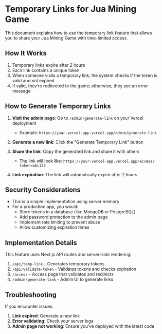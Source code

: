 # Temporary Links for Jua Mining Game

This document explains how to use the temporary link feature that allows you to share your Jua Mining Game with time-limited access.

## How It Works

1. Temporary links expire after 2 hours
2. Each link contains a unique token
3. When someone visits a temporary link, the system checks if the token is valid and not expired
4. If valid, they're redirected to the game; otherwise, they see an error message

## How to Generate Temporary Links

1. **Visit the admin page**: Go to `/admin/generate-link` on your Vercel deployment
   - Example: `https://your-vercel-app.vercel.app/admin/generate-link`

2. **Generate a new link**: Click the "Generate Temporary Link" button

3. **Share the link**: Copy the generated link and share it with others
   - The link will look like: `https://your-vercel-app.vercel.app/access?token=abc123`

4. **Link expiration**: The link will automatically expire after 2 hours

## Security Considerations

- This is a simple implementation using server memory
- For a production app, you would:
  - Store tokens in a database (like MongoDB or PostgreSQL)
  - Add password protection to the admin page
  - Implement rate limiting to prevent abuse
  - Allow customizing expiration times

## Implementation Details

This feature uses Next.js API routes and server-side rendering:

1. `/api/temp-link` - Generates temporary tokens
2. `/api/validate-token` - Validates tokens and checks expiration
3. `/access` - Access page that validates and redirects
4. `/admin/generate-link` - Admin UI to generate links

## Troubleshooting

If you encounter issues:

1. **Link expired**: Generate a new link
2. **Error validating**: Check your server logs
3. **Admin page not working**: Ensure you've deployed with the latest code 